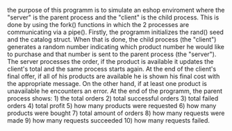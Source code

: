 the purpose of this programm is to simulate an eshop enviroment where the "server" is the parent process and the "client" is the child process. This is done by using the fork() functions in which the 2 processes are communicating via a pipe(). Firstly, the programm initializes the rand() seed and the catalog struct. When that is done, the child process (the "client") generates a random number indicating which product number he would like to purchase and that number is sent to the parent process (the "server"). The server processes the order, if the product is available it updates the client's total and the same process starts again. At the end of the client's final offer, if all of his products are available he is shown his final cost with the appropriate message. On the other hand, if at least one product is unavailable he encounters an error. At the end of the programm, the parent process shows: 1) the total orders 2) total successful orders 3) total failed orders 4) total profit 5) how many products were requested 6) how many products were bought 7) total amount of orders 8) how many requests were made 9) how many requests succeeded 10) how many requests failed.
